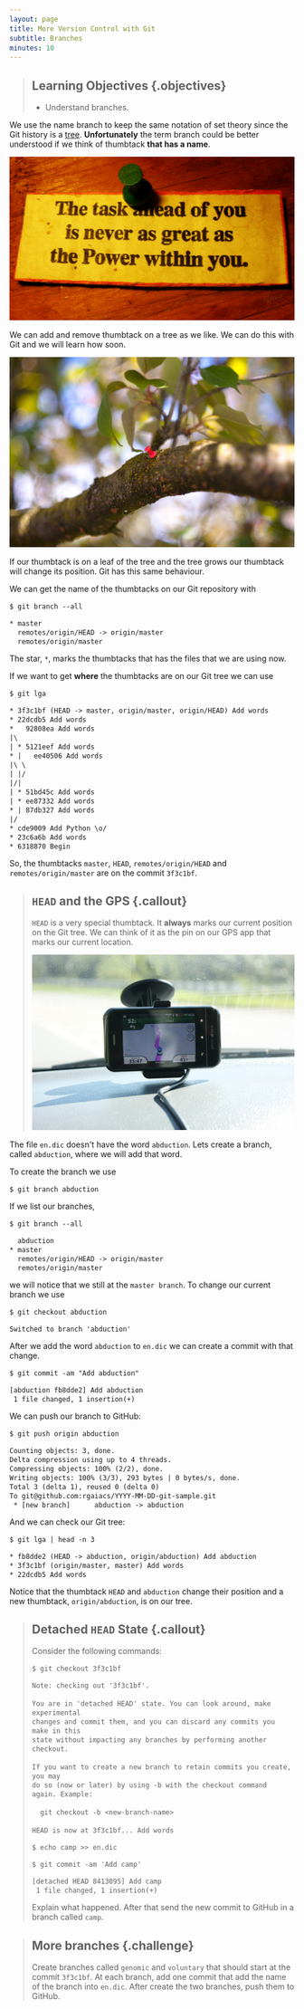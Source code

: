 ```yaml
---
layout: page
title: More Version Control with Git
subtitle: Branches
minutes: 10
---
```

> ## Learning Objectives {.objectives}
>
> * Understand branches.

We use the name branch to keep the same notation of set theory
since the Git history is a [tree](https://en.wikipedia.org/wiki/Tree_%28set_theory%29).
**Unfortunately** the term branch could be better understood
if we think of thumbtack **that has a name**.

![Picture of thumbtack and a piece of paper with the text "The task ahead of you is never as great as the Power within you." The picture is called "An inspirational message over the sink" by Bunny Jager available at https://flic.kr/p/88f39H under CC-BY-SA.](fig/thumbtack.jpg)

We can add and remove thumbtack on a tree as we like.
We can do this with Git and we will learn how soon.

![Thumbtack on a branch tree. The picture is called "Thumbtack" by Christian Bucad available at https://flic.kr/p/7XiB1R under CC-BY-NC-ND.](fig/thumbtack-on-tree.jpg)

If our thumbtack is on a leaf of the tree
and the tree grows our thumbtack will change its position.
Git has this same behaviour.

We can get the name of the thumbtacks on our Git repository with

~~~ {.bash}
$ git branch --all
~~~
~~~ {.out}
* master
  remotes/origin/HEAD -> origin/master
  remotes/origin/master
~~~

The star, `*`, marks the thumbtacks that has the files that we are using now.

If we want to get **where** the thumbtacks are on our Git tree we can use

~~~ {.bash}
$ git lga
~~~
~~~ {.out}
* 3f3c1bf (HEAD -> master, origin/master, origin/HEAD) Add words
* 22dcdb5 Add words
*   92808ea Add words
|\  
| * 5121eef Add words
* |   ee40506 Add words
|\ \  
| |/  
|/|   
| * 51bd45c Add words
| * ee87332 Add words
* | 87db327 Add words
|/  
* cde9009 Add Python \o/
* 23c6a6b Add words
* 6318870 Begin
~~~

So,
the thumbtacks
`master`,
`HEAD`,
`remotes/origin/HEAD` and
`remotes/origin/master`
are on the commit `3f3c1bf`.

> ## `HEAD` and the GPS {.callout}
>
> `HEAD` is a very special thumbtack.
> It **always** marks our current position
> on the Git tree.
> We can think of it as the pin on our GPS app
> that marks our current location.
>
> ![Picture of a GPS. The picture is called "Garmin-Asus A10 GPS Android smartphone review" by Cheon Fong Liew available at https://flic.kr/p/9bnK7g under CC-BY-SA.](fig/head-and-gps.jpg)

The file `en.dic` doesn't have the word `abduction`.
Lets create a branch,
called `abduction`,
where we will add that word.

To create the branch we use

~~~ {.bash}
$ git branch abduction
~~~

If we list our branches,

~~~ {.bash}
$ git branch --all
~~~
~~~ {.out}
  abduction
* master
  remotes/origin/HEAD -> origin/master
  remotes/origin/master
~~~

we will notice that we still at the `master branch`.
To change our current branch we use

~~~ {.bash}
$ git checkout abduction
~~~
~~~ {.out}
Switched to branch 'abduction'
~~~

After we add the word `abduction` to `en.dic`
we can create a commit with that change.

~~~ {.bash}
$ git commit -am "Add abduction"
~~~
~~~ {.out}
[abduction fb8dde2] Add abduction
 1 file changed, 1 insertion(+)
~~~

We can push our branch to GitHub:

~~~ {.bash}
$ git push origin abduction
~~~
~~~ {.out}
Counting objects: 3, done.
Delta compression using up to 4 threads.
Compressing objects: 100% (2/2), done.
Writing objects: 100% (3/3), 293 bytes | 0 bytes/s, done.
Total 3 (delta 1), reused 0 (delta 0)
To git@github.com:rgaiacs/YYYY-MM-DD-git-sample.git
 * [new branch]      abduction -> abduction
~~~

And we can check our Git tree:

~~~ {.bash}
$ git lga | head -n 3
~~~
~~~ {.out}
* fb8dde2 (HEAD -> abduction, origin/abduction) Add abduction
* 3f3c1bf (origin/master, master) Add words
* 22dcdb5 Add words
~~~

Notice that the thumbtack `HEAD` and `abduction` change their position
and a new thumbtack, `origin/abduction`, is on our tree.

> ## Detached `HEAD` State  {.callout}
>
> Consider the following commands:
>
> ~~~ {.bash}
> $ git checkout 3f3c1bf
> ~~~
> ~~~ {.out}
> Note: checking out '3f3c1bf'.
>
> You are in 'detached HEAD' state. You can look around, make experimental
> changes and commit them, and you can discard any commits you make in this
> state without impacting any branches by performing another checkout.
>
> If you want to create a new branch to retain commits you create, you may
> do so (now or later) by using -b with the checkout command again. Example:
>
>   git checkout -b <new-branch-name>
>
> HEAD is now at 3f3c1bf... Add words
> ~~~
> ~~~ {.bash}
> $ echo camp >> en.dic
> ~~~
> ~~~ {.bash}
> $ git commit -am 'Add camp'
> ~~~
> ~~~ {.out}
> [detached HEAD 8413095] Add camp
>  1 file changed, 1 insertion(+)
> ~~~
>
> Explain what happened. After that send the new commit to GitHub in a branch called `camp`.

> ## More branches {.challenge}
>
> Create branches called
> `genomic` and `voluntary`
> that should start at the commit `3f3c1bf`.
> At each branch,
> add one commit that add the name of the branch into `en.dic`.
> After create the two branches,
> push them to GitHub.
